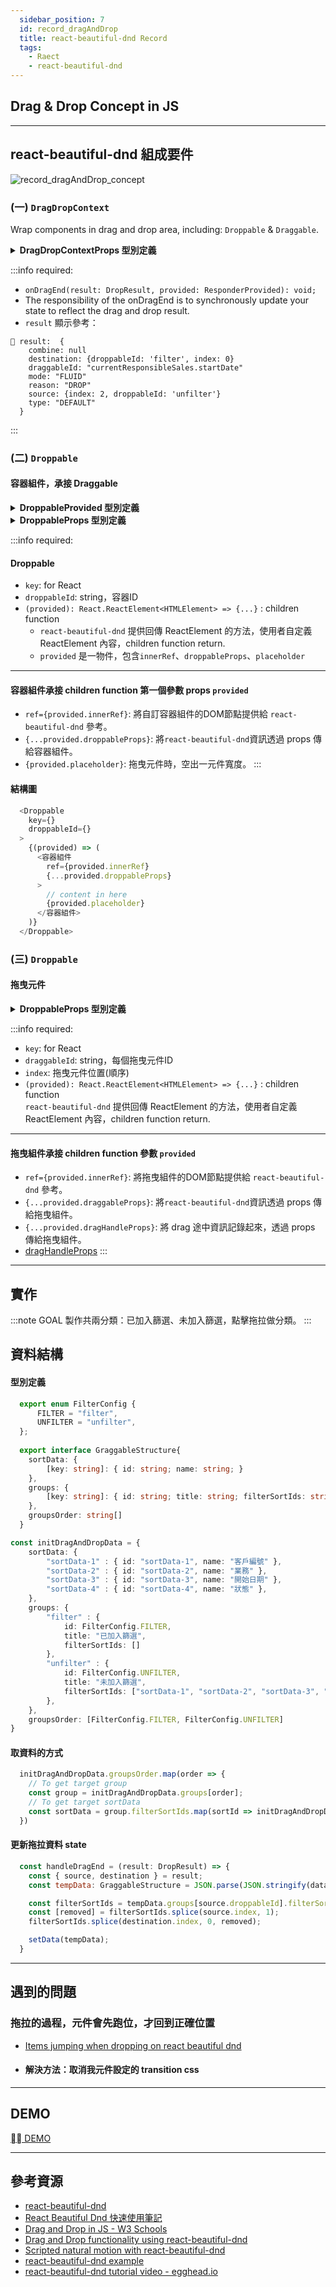 ```yaml
---
  sidebar_position: 7
  id: record_dragAndDrop
  title: react-beautiful-dnd Record
  tags:
    - Raect
    - react-beautiful-dnd
---
```

## Drag & Drop Concept in JS


---
## react-beautiful-dnd 組成要件
![record_dragAndDrop_concept](../../static/img/docs/record/record_dragAndDrop_concept.png)

### (一) `DragDropContext`
Wrap components in drag and drop area, including: `Droppable` & `Draggable`.

<details>
  <summary><strong> DragDropContextProps 型別定義</strong></summary>

  ```typescript
  export interface DragDropContextProps {
      onBeforeCapture?(before: BeforeCapture): void;
      onBeforeDragStart?(initial: DragStart): void;
      onDragStart?(initial: DragStart, provided: ResponderProvided): void;
      onDragUpdate?(initial: DragUpdate, provided: ResponderProvided): void;
      // highlight-start 
      onDragEnd(result: DropResult, provided: ResponderProvided): void;
      // highlight-end 
      children: React.ReactNode | null;
      dragHandleUsageInstructions?: string | undefined;
      nonce?: string | undefined;
      enableDefaultSensors?: boolean | undefined;
      sensors?: Sensor[] | undefined;
  }
  ```
</details>

:::info required:
  - `onDragEnd(result: DropResult, provided: ResponderProvided): void;`
  - The responsibility of the onDragEnd is to synchronously update your state to reflect the drag and drop result. 
  - `result` 顯示參考：
  ```
  🚀 result:  {
      combine: null
      destination: {droppableId: 'filter', index: 0}
      draggableId: "currentResponsibleSales.startDate"
      mode: "FLUID"
      reason: "DROP"
      source: {index: 2, droppableId: 'unfilter'}
      type: "DEFAULT"
    }
  ```
:::


### (二) `Droppable`
#### 容器組件，承接 Draggable
<details>
  <summary><strong> DroppableProvided 型別定義</strong></summary>

  ```typescript
  export interface DroppableProvided {
    innerRef: (element: HTMLElement | null) => any;
    placeholder?: React.ReactElement<HTMLElement> | null | undefined;
    droppableProps: DroppableProvidedProps;
  }
  ```
</details>

<details>
  <summary><strong> DroppableProps 型別定義</strong></summary>

  ```typescript
  export interface DroppableProps {
      type?: TypeId | undefined;
      mode?: DroppableMode | undefined;
      isDropDisabled?: boolean | undefined;
      isCombineEnabled?: boolean | undefined;
      ignoreContainerClipping?: boolean | undefined;
      renderClone?: DraggableChildrenFn | undefined;
      getContainerForClone?: (() => React.ReactElement<HTMLElement>) | undefined;
      direction?: Direction | undefined; // 橫排、直排
      // highlight-start 
      droppableId: DroppableId;
      children(provided: DroppableProvided, snapshot: DroppableStateSnapshot): React.ReactElement<HTMLElement>;
      // highlight-end 
  }
  ```
</details>

:::info required:
#### Droppable
  - `key`: for React
  - `droppableId`: string，容器ID
  - `(provided): React.ReactElement<HTMLElement> => {...}` : children function<br/>
    - `react-beautiful-dnd` 提供回傳 ReactElement 的方法，使用者自定義 ReactElement 內容，children function return. 
    - `provided` 是一物件，包含`innerRef`、`droppableProps`、`placeholder`
  
---
#### 容器組件承接 children function 第一個參數 props `provided` 
  - `ref={provided.innerRef}`: 將自訂容器組件的DOM節點提供給 `react-beautiful-dnd` 參考。
  - `{...provided.droppableProps}`: 將`react-beautiful-dnd`資訊透過 props 傳給容器組件。
  - `{provided.placeholder}`: 拖曳元件時，空出一元件寬度。
:::

#### 結構圖
```js
  <Droppable
    key={}
    droppableId={}
  >
    {(provided) => (
      <容器組件 
        ref={provided.innerRef}
        {...provided.droppableProps}
      >
        // content in here
        {provided.placeholder}
      </容器組件>
    )}
  </Droppable>

```

### (三) `Droppable`
#### 拖曳元件
<details>
  <summary><strong> DroppableProps 型別定義</strong></summary>

```typescript
export type DraggableChildrenFn = (
  // highlight-start 
  provided: DraggableProvided,
  // highlight-end 
  snapshot: DraggableStateSnapshot,
  rubric: DraggableRubric,
) => React.ReactElement<HTMLElement>;

export interface DraggableProps {
    // highlight-start 
    draggableId: DraggableId;
    index: number;
    children: DraggableChildrenFn;
    // highlight-end 
    isDragDisabled?: boolean | undefined;
    disableInteractiveElementBlocking?: boolean | undefined;
    shouldRespectForcePress?: boolean | undefined;
}
```
</details>

:::info required:
  - `key`: for React
  - `draggableId`: string，每個拖曳元件ID<br/>
  - `index`: 拖曳元件位置(順序)
  - `(provided): React.ReactElement<HTMLElement> => {...}` : children function<br/>
    `react-beautiful-dnd` 提供回傳 ReactElement 的方法，使用者自定義 ReactElement 內容，children function return. 

  ---
  #### 拖曳組件承接 children function 參數 `provided`
  - `ref={provided.innerRef}`: 將拖曳組件的DOM節點提供給 `react-beautiful-dnd` 參考。
  - `{...provided.draggableProps}`: 將`react-beautiful-dnd`資訊透過 props 傳給拖曳組件。
  - `{...provided.dragHandleProps}`: 將 drag 途中資訊記錄起來，透過 props 傳給拖曳組件。         
  - [dragHandleProps](https://github.com/atlassian/react-beautiful-dnd/blob/master/docs/api/draggable.md#draghandleprops-type-information)
:::

---
## 實作
:::note GOAL
  製作共兩分類：已加入篩選、未加入篩選，點擊拖拉做分類。
:::

## 資料結構
#### 型別定義

```typescript type.ts
  export enum FilterConfig {
      FILTER = "filter",
      UNFILTER = "unfilter",
  };
 
  export interface GraggableStructure{
    sortData: {
        [key: string]: { id: string; name: string; }
    },
    groups: {
        [key: string]: { id: string; title: string; filterSortIds: string[]; }
    },
    groupsOrder: string[]
  }
```

```typescript initDragDopData.ts
const initDragAndDropData = {
    sortData: {
        "sortData-1" : { id: "sortData-1", name: "客戶編號" },
        "sortData-2" : { id: "sortData-2", name: "業務" },
        "sortData-3" : { id: "sortData-3", name: "開始日期" },
        "sortData-4" : { id: "sortData-4", name: "狀態" },
    },
    groups: {
        "filter" : {
            id: FilterConfig.FILTER, 
            title: "已加入篩選", 
            filterSortIds: []
        },
        "unfilter" : {
            id: FilterConfig.UNFILTER, 
            title: "未加入篩選", 
            filterSortIds: ["sortData-1", "sortData-2", "sortData-3", "sortData-4"]
        },
    },
    groupsOrder: [FilterConfig.FILTER, FilterConfig.UNFILTER]
}
```

#### 取資料的方式
```js
  initDragAndDropData.groupsOrder.map(order => {
    // To get target group
    const group = initDragAndDropData.groups[order];
    // To get target sortData
    const sortData = group.filterSortIds.map(sortId => initDragAndDropData.sortData[sortId])
  })
```

#### 更新拖拉資料 state
```js
  const handleDragEnd = (result: DropResult) => {
    const { source, destination } = result;
    const tempData: GraggableStructure = JSON.parse(JSON.stringify(data));

    const filterSortIds = tempData.groups[source.droppableId].filterSortIds;
    const [removed] = filterSortIds.splice(source.index, 1);
    filterSortIds.splice(destination.index, 0, removed);

    setData(tempData);
  }
```

---
## 遇到的問題
### 拖拉的過程，元件會先跑位，才回到正確位置
- [Items jumping when dropping on react beautiful dnd](https://stackoverflow.com/questions/59130533/items-jumping-when-dropping-on-react-beautiful-dnd)
- #### 解決方法：取消我元件設定的 transition css 

---
## DEMO
[ ✎ DEMO](https://codesandbox.io/embed/practice-react-beautiful-dnd-typescript-fi4yxz?fontsize=14&hidenavigation=1&theme=dark)

---
## 參考資源
- [react-beautiful-dnd](https://github.com/atlassian/react-beautiful-dnd)
- [React Beautiful Dnd 快速使用筆記](https://andyyou.github.io/2019/06/04/react-beautiful-dnd-quick-note/)
- [Drag and Drop in JS - W3 Schools](https://www.w3schools.com/html/tryit.asp?filename=tryhtml5_draganddrop2)
- [Drag and Drop functionality using react-beautiful-dnd](https://wearecommunity.io/communities/india-united-ui-community/articles/1242)
- [Scripted natural motion with react-beautiful-dnd](https://dev.to/raathigesh/scripted-natural-motion-with-react-beautiful-dnd-4ifj)
- [react-beautiful-dnd example](https://react-beautiful-dnd.netlify.app/?path=/story/multiple-horizontal-lists--stress-test)
- [react-beautiful-dnd tutorial video - egghead.io](https://egghead.io/lessons/react-customise-the-appearance-of-an-app-during-a-drag-using-react-beautiful-dnd-snapshot-values)
